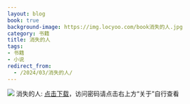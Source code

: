 ```yaml
---
layout: blog
book: true
background-image: https://img.locyoo.com/book消失的人.jpg
category: 书籍
title: 消失的人
tags:
- 书籍
- 小说
redirect_from:
  - /2024/03/消失的人/
---
```

![](https://img.locyoo.com/book消失的人.jpg)
消失的人: <a name = "ref1" href="https://url18.ctfile.com/f/50983618-1353911503-17e064?p=3619">点击下载</a>，访问密码请点击右上方“关于”自行查看